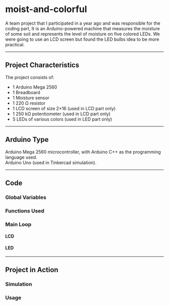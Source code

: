 # moist-and-colorful
A team project that I participated in a year ago and was responsible  for the coding part, It is an Arduino-powered machine that measures the moisture of some soil and represents the level of moisture on five colored LEDs. We were going to use an LCD screen but found the LED bulbs idea to be more practical.
- - - -

## Project Characteristics

The project consists of:
* 1 Arduino Mega 2560
* 1 Breadboard
* 1 Moisture sensor
* 1 220 Ω resistor
* 1 LCD screen of size 2×16 (used in LCD part only)
* 1 250 kΩ potentiometer (used in LCD part only)
* 5 LEDs of various colors (used in LED part only)
- - - -

## Arduino Type

Arduino Mega 2560 microcontroller, with Arduino C++ as the programming language used.  
Arduino Uno (used in Tinkercad simulation).
- - - -

## Code

### Global Variables

### Functions Used

### Main Loop

#### LCD

#### LED

- - - -

## Project in Action

### Simulation

### Usage
